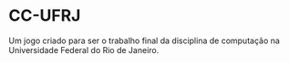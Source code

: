 # CC-UFRJ
Um jogo criado para ser o trabalho final da disciplina de computação na Universidade Federal do Rio de Janeiro.
